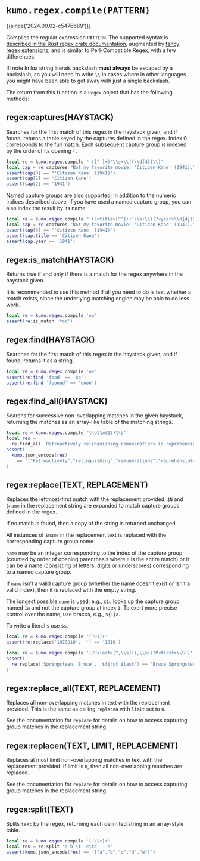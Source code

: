 # `kumo.regex.compile(PATTERN)`

{{since('2024.09.02-c5476b89')}}

Compiles the regular expression `PATTERN`.
The supported syntax is [described in the Rust regex crate
documentation](https://docs.rs/regex/latest/regex/index.html#syntax), augmented
by [fancy regex
extensions](https://docs.rs/fancy-regex/latest/fancy_regex/#syntax), and is
similar to Perl-Compatible Regex, with a few differences.

!!! note
    In lua string literals backslash **must always** be escaped by a backslash,
    so you will need to write `\\` in cases where in other languages you
    might have been able to get away with just a single backslash.

The return from this function is a `Regex` object that has the following
methods:

## regex:captures(HAYSTACK)

Searches for the first match of this regex in the haystack given, and if found,
returns a table keyed by the captures defined in the regex.  Index 0 corresponds
to the full match. Each subsequent capture group is indexed by the order of its
opening `(`.

```lua
local re = kumo.regex.compile "'([^']+)'\\s+\\((\\d{4})\\)"
local cap = re:captures "Not my favorite movie: 'Citizen Kane' (1941)."
assert(cap[0] == "'Citizen Kane' (1941)")
assert(cap[1] == 'Citizen Kane')
assert(cap[2] == '1941')
```

Named capture groups are also supported; in addition to the numeric indices
described above, if you have used a named capture group, you can also index
the result by its name:

```lua
local re = kumo.regex.compile "'(?<title>[^']+)'\\s+\\((?<year>\\d{4})\\)"
local cap = re:captures "Not my favorite movie: 'Citizen Kane' (1941)."
assert(cap[0] == "'Citizen Kane' (1941)")
assert(cap.title == 'Citizen Kane')
assert(cap.year == '1941')
```

## regex:is_match(HAYSTACK)

Returns true if and only if there is a match for the regex anywhere in the
haystack given.

It is recommended to use this method if all you need to do is test whether a
match exists, since the underlying matching engine may be able to do less work.

```lua
local re = kumo.regex.compile 'oo'
assert(re:is_match 'foo')
```

## regex:find(HAYSTACK)

Searches for the first match of this regex in the haystack given, and if found,
returns it as a string.

```lua
local re = kumo.regex.compile 'o+'
assert(re:find 'food' == 'oo')
assert(re:find 'fooood' == 'oooo')
```

## regex:find_all(HAYSTACK)

Searchs for successive non-overlapping matches in the given haystack, returning
the matches as an array-like table of the matching strings.

```lua
local re = kumo.regex.compile '\\b\\w{13}\\b'
local res =
  re:find_all 'Retroactively relinquishing remunerations is reprehensible.'
assert(
  kumo.json_encode(res)
    == '["Retroactively","relinquishing","remunerations","reprehensible"]'
)
```

## regex:replace(TEXT, REPLACEMENT)

Replaces the leftmost-first match with the replacement provided.  `$N` and
`$name` in the replacement string are expanded to match capture groups defined
in the regex.

If no match is found, then a copy of the string is returned unchanged.

All instances of `$name` in the replacement text is replaced with the
corresponding capture group name.

`name` may be an integer corresponding to the index of the capture group
(counted by order of opening parenthesis where `0` is the entire match) or it can
be a name (consisting of letters, digits or underscores) corresponding to a
named capture group.

If `name` isn’t a valid capture group (whether the name doesn’t exist or isn’t
a valid index), then it is replaced with the empty string.

The longest possible `name` is used. e.g., `$1a` looks up the capture group
named `1a` and not the capture group at index `1`. To exert more precise
control over the name, use braces, e.g., `${1}a`.

To write a literal `$` use `$$`.

```lua
local re = kumo.regex.compile '[^01]+'
assert(re:replace('1078910', '') == '1010')
```

```lua
local re = kumo.regex.compile '(?P<last>[^,\\s]+),\\s+(?P<first>\\S+)'
assert(
  re:replace('Springsteen, Bruce', '$first $last') == 'Bruce Springsteen'
)
```

## regex:replace_all(TEXT, REPLACEMENT)

Replaces all non-overlapping matches in text with the replacement provided.
This is the same as calling `replacen` with `limit` set to `0`.

See the documentation for `replace` for details on how to access capturing
group matches in the replacement string.

## regex:replacen(TEXT, LIMIT, REPLACEMENT)

Replaces at most limit non-overlapping matches in text with the replacement
provided. If limit is `0`, then all non-overlapping matches are replaced.

See the documentation for `replace` for details on how to access capturing
group matches in the replacement string.

## regex:split(TEXT)

Splits `text` by the regex, returning each delimited string in an array-style
table.

```lua
local re = kumo.regex.compile '[ \\t]+'
local res = re:split 'a b \t  c\td    e'
assert(kumo.json_encode(res) == '["a","b","c","d","e"]')
```

